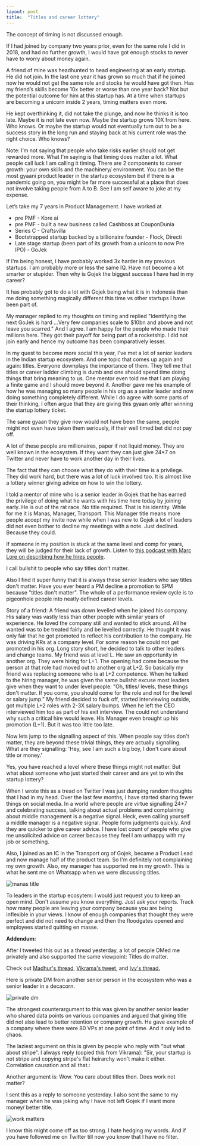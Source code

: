 ```yaml
---
layout: post
title:  "Titles and career lottery"
---
```



The concept of timing is not discussed enough.

If I had joined by company two years prior, even for the same role I did in 2018, and had no further growth, I would have got enough stocks to never have to worry about money again.

A friend of mine was headhunted to head engineering at an early startup. He did not join. In the last one year it has grown so much that if he joined now he would not get the same role and stocks he would have got then. Has my friend’s skills become 10x better or worse than one year back? Not but the potential outcome for him at this startup has. At a time when startups are becoming a unicorn inside 2 years, timing matters even more.

He kept overthinking it, did not take the plunge, and now he thinks it is too late. Maybe it is not late even now. Maybe the startup grows 10X from here. Who knows. Or maybe the startup would not eventually turn out to be a success story in the long run and staying back at his current role was the right choice. Who knows?

Note: I’m not saying that people who take risks earlier should not get rewarded more. What I'm saying is that timing does matter a lot. What people call luck I am calling it timing. There are 2 components to career growth: your own skills and the machinery/ environment. You can be the most gyaani product leader in the startup ecosystem but if there is a pandemic going on, you might be far more successful at a place that does not involve taking people from A to B. See I am self aware to joke at my expense.

Let’s take my 7 years in Product Management. I have worked at

- pre PMF - Kore ai
- pre PMF - built a new business called Cashboss at CouponDunia
- Series C - Craftsvilla
- Bootstrapped startup backed by a billionaire founder - Flock, Directi
- Late stage startup (been part of its growth from a unicorn to now Pre IPO) - GoJek

If I'm being honest, I have probably worked 3x harder in my previous startups. I am probably more or less the same IQ. Have not become a lot smarter or stupider. Then why is Gojek the biggest success I have had in my career?

It has probably got to do a lot with Gojek being what it is in Indonesia than me doing something magically different this time vs other startups I have been part of.

My manager replied to my thoughts on timing and replied "Identifying the next GoJek is hard ...Very few companies scale to $10bn and above and not leave you scarred." And I agree. I am happy for the people who made their millions here. They got their payoff for being part of a rocketship. I did not join early and hence my outcome has been comparatively lesser.

In my quest to become more social this year, I've met a lot of senior leaders in the Indian startup ecosystem. And one topic that comes up again and again: titles. Everyone downplays the importance of them. They tell me that titles or career ladder climbing is dumb and one should spend time doing things that bring meaning to us. One mentor even told me that I am playing a finite game and I should move beyond it. Another gave me his example of how he was managing so many people in his org as a senior leader and now doing something completely different. While I do agree with some parts of their thinking, I often argue that they are giving this gyaan only after winning the startup lottery ticket.

The same gyaan they give now would not have been the same, people might not even have taken them seriously, if their well timed bet did not pay off.

A lot of these people are millionaires, paper if not liquid money. They are well known in the ecosystem. If they want they can just give 24*7 on Twitter and never have to work another day in their lives.

The fact that they can choose what they do with their time is a privilege. They did work hard, but there was a lot of luck involved too. It is almost like a lottery winner giving advice on how to win the lottery.

I told a mentor of mine who is a senior leader in Gojek that he has earned the privilege of doing what he wants with his time here today by joining early. He is out of the rat race. No title required. That is his identity. While for me it is Manas, Manager, Transport. This Manager title means more people accept my invite now while when I was new to Gojek a lot of leaders did not even bother to decline my meetings with a note. Just declined. Because they could.

If someone in my position is stuck at the same level and comp for years, they will be judged for their lack of growth. Listen to [this podcast with Marc Lore on describing how he hires people](https://youtu.be/3NfcPxFct-s?t=867).

I call bullshit to people who say titles don't matter.

Also I find it super funny that it is always these senior leaders who say titles don't matter. Have you ever heard a PM decline a promotion to SPM because "titles don't matter". The whole of a performance review cycle is to pigeonhole people into neatly defined career levels.

Story of a friend: A friend was down levelled when he joined his company. His salary was vastly less than other people with similar years of experience. He loved the company still and wanted to stick around. All he wanted was to be treated fairly and be levelled correctly. He thought it was only fair that he got promoted to reflect his contribution to the company. He was driving KRs at a company level. For some reason he could not get promoted in his org. Long story short, he decided to talk to other leaders and change teams. My friend was at level L. He saw an opportunity in another org. They were hiring for L+1. The opening had come because the person at that role had moved out to another org at L+2. So basically my friend was replacing someone who is at L+2 competence. When he talked to the hiring manager, he was given the same bullshit excuse most leaders give when they want to under level people: "Oh, titles/ levels, these things don't matter. If you come, you should come for the role and not for the level or salary jump." My friend decided to fuck off, started interviewing outside, got multiple L+2 roles with 2-3X salary bumps. When he left the CEO interviewed him too as part of his exit interview. The could not understand why such a critical hire would leave. His Manager even brought up his promotion (L+1). But it was too little too late.

Now lets jump to the signalling aspect of this. When people say titles don't matter, they are beyond these trivial things, they are actually signalling. What are they signalling: 'Hey, see I am such a big boy, I don't care about title or money.'

Yes, you have reached a level where these things might not matter. But what about someone who just started their career and are yet to win the startup lottery?


When I wrote this as a tread on Twitter I was just dumping random thoughts that I had in my head. Over the last few months, I have started sharing fewer things on social media. In a world where people are virtue signalling 24*7 and celebrating success, talking about actual problems and complaining about middle management is a negative signal. Heck, even calling yourself a middle manager is a negative signal. People form judgments quickly. And they are quicker to give career advice. I have lost count of people who give me unsolicited advice on career because they feel I am unhappy with my job or something.

Also, I joined as an IC in the Transport org of Gojek, became a Product Lead and now manage half of the product team. So I'm definitely not complaining my own growth. Also, my manager has supported me in my growth. This is what he sent me on Whatsapp when we were discussing titles.

![manas title](/assets/img/manas_title.png)

To leaders in the startup ecosytem: I would just request you to keep an open mind. Don't assume you know everything. Just ask your reports. Track how many people are leaving your company because you are being inflexible in your views. I know of enough companies that thought they were perfect and did not need to change and then the floodgates opened and employees started quitting en masse.

**Addendum:**

After I tweeted this out as a thread yesterday, a lot of people DMed me privately and also supported the same viewpoint: Titles do matter.

Check out [Madhur's thread](https://twitter.com/madhurchadha/status/1436595767918034947?s=20), [Vikrama's tweet](https://twitter.com/vikramadhiman/status/1436600854841204739?s=20), and [Ivy's thread.](https://twitter.com/JellyIvy/status/1436622967195246601)

Here is private DM from another senior person in the ecosystem who was a senior leader in a decacorn.

![private dm](/assets/img/titlesmatter.png)

The strongest counterargument to this was given by another senior leader who shared data points on various companies and argued that giving title did not also lead to better retention or company growth. He gave example of a company where there were 80 VPs at one point of time. And it only led to chaos.

The laziest argument on this is given by people who reply with "but what about stripe". I always reply (copied this from Vikrama): "Sir, your startup is not stripe and copying stripe's flat heirarchy won't make it either. Correlation causation and all that.:

Another argument is: Wow. You care about titles then. Does work not matter?

I sent this as a reply to someone yesterday. I also sent the same to my manager when he was joking why I have not left Gojek if I want more money/ better title.

![work matters](/assets/img/workmatters.png)

I know this might come off as too strong. I hate hedging my words. And if you have followed me on Twitter till now you know that I have no filter.
